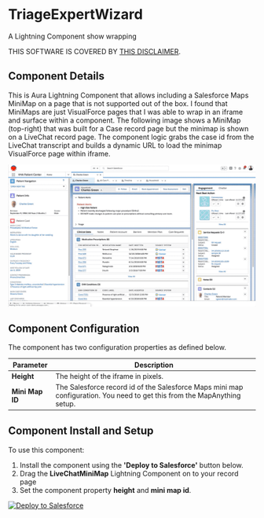 # TriageExpertWizard
A Lightning Component show wrapping

THIS SOFTWARE IS COVERED BY [THIS DISCLAIMER](https://raw.githubusercontent.com/thedges/Disclaimer/master/disclaimer.txt).

## Component Details
This is Aura Lightning Component that allows including a Salesforce Maps MiniMap on a page that is not supported out of the box. I found that MiniMaps are just VisualForce pages that I was able to wrap in an iframe and surface within a component. The following image shows a MiniMap (top-right) that was built for a Case record page but the minimap is shown on a LiveChat record page. The component logic grabs the case id from the LiveChat transcript and builds a dynamic URL to load the minimap VisualForce page within iframe. 

![alt text](https://github.com/thedges/TriageExpertWizard/blob/master/TriageExpertWizard.gif "Sample Image")

## Component Configuration

The component has two configuration properties as defined below.

| Parameter | Description |
|-----------|-------------|
| <b>Height</b> | The height of the iframe in pixels.|
| <b>Mini Map ID</b> | The Salesforce record id of the Salesforce Maps mini map configuration. You need to get this from the MapAnything setup. |

## Component Install and Setup

To use this component:
1. Install the component using the **'Deploy to Salesforce'** button below.
2. Drag the **LiveChatMiniMap** Lightning Component on to your record page
3. Set the component property **height** and **mini map id**.

<a href="https://githubsfdeploy.herokuapp.com">
  <img alt="Deploy to Salesforce"
       src="https://raw.githubusercontent.com/afawcett/githubsfdeploy/master/deploy.png">
</a>

